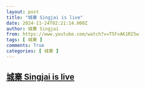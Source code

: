 ```yaml
---
layout: post
title: "城寨 Singjai is live"
date: 2024-11-24T02:21:14.000Z
author: 城寨 Singjai
from: https://www.youtube.com/watch?v=T5FvAK1RI5w
tags: [ 城寨 ]
comments: True
categories: [ 城寨 ]
---
```

<!--1732414874000-->
[城寨 Singjai is live](https://www.youtube.com/watch?v=T5FvAK1RI5w)
------

<div>

</div>
